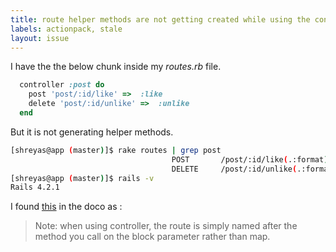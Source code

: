 ```yaml
---
title: route helper methods are not getting created while using the controller option.
labels: actionpack, stale
layout: issue
---
```


I have the the below chunk inside my _routes.rb_ file.

``` ruby
  controller :post do
    post 'post/:id/like' =>  :like
    delete 'post/:id/unlike' =>  :unlike
  end
```

But it is not generating helper methods.

``` sh
[shreyas@app (master)]$ rake routes | grep post
                                    POST       /post/:id/like(.:format)                       post#like
                                    DELETE     /post/:id/unlike(.:format)                     post#unlike
[shreyas@app (master)]$ rails -v
Rails 4.2.1
```

I found [this](http://api.rubyonrails.org/classes/ActionDispatch/Routing.html) in the doco as : 

> Note: when using controller, the route is simply named after the method you call on the block parameter rather than map.

